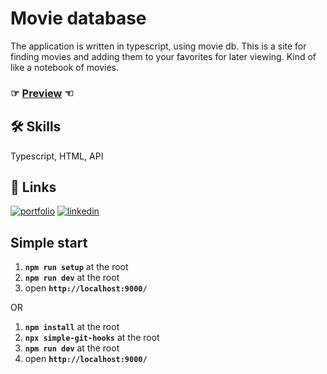 # Movie database
The application is written in typescript, using movie db. This is a site for finding movies and adding them to your favorites for later viewing. Kind of like a notebook of movies.

### ☞ [Preview](https://project-5-movies.vercel.app/) ☜


## 🛠 Skills
Typescript, HTML, API

## 🔗 Links
[![portfolio](https://img.shields.io/badge/my_portfolio-000?style=for-the-badge&logo=ko-fi&logoColor=white)](https://andrew-demchenk0.github.io/)
[![linkedin](https://img.shields.io/badge/linkedin-0A66C2?style=for-the-badge&logo=linkedin&logoColor=white)](https://www.linkedin.com/in/andrii-demchenko-21334125a/)

## Simple start

1. **`npm run setup`** at the root
2. **`npm run dev`** at the root
3. open **`http://localhost:9000/`**

OR

1. **`npm install`** at the root
2. **`npx simple-git-hooks`** at the root
3. **`npm run dev`** at the root
4. open **`http://localhost:9000/`**
